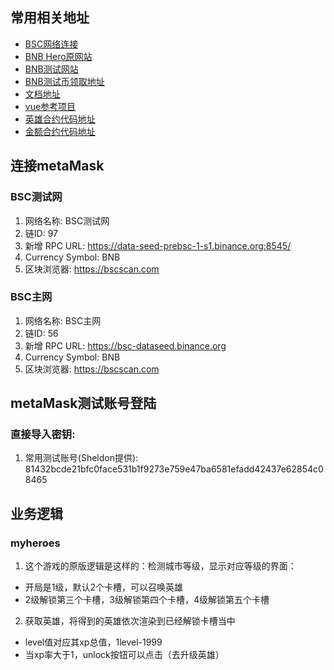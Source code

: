 ## 常用相关地址
- [BSC网络连接](https://docs.binance.org/smart-chain/developer/rpc.html#testnetchainid-0x61-97-in-decimal)
- [BNB Hero原网站](https://play.bnbheroes.io/)
- [BNB测试网站](https://testnet.bscscan.com/)
- [BNB测试币领取地址](https://testnet.binance.org/faucet-smart)
- [文档地址](https://shimo.im/docs/pPyxxJjWPKxPQYD8/ )
- [vue参考项目](https://github.com/joaquin-alfaro/ethereum-payment-vuejs)
- [英雄合约代码地址](https://bscscan.com/address/0x5ca334e4b585da8e6054f16d991ed4399ef33d24#code)
- [金额合约代码地址](https://pancake.kiemtienonline360.com/#/swap)
## 连接metaMask
### BSC测试网
1. 网络名称: BSC测试网
2. 链ID: 97
3. 新增 RPC URL: https://data-seed-prebsc-1-s1.binance.org:8545/
4. Currency Symbol: BNB
5. 区块浏览器: https://bscscan.com

### BSC主网
1. 网络名称: BSC主网
2. 链ID: 56
3. 新增 RPC URL: https://bsc-dataseed.binance.org
4. Currency Symbol: BNB
5. 区块浏览器: https://bscscan.com

## metaMask测试账号登陆
### 直接导入密钥:
1. 常用测试账号(Sheldon提供): 81432bcde21bfc0face531b1f9273e759e47ba6581efadd42437e62854c08465

## 业务逻辑

### myheroes
1. 这个游戏的原版逻辑是这样的：检测城市等级，显示对应等级的界面：  
  - 开局是1级，默认2个卡槽，可以召唤英雄
  - 2级解锁第三个卡槽，3级解锁第四个卡槽，4级解锁第五个卡槽
2. 获取英雄，将得到的英雄依次渲染到已经解锁卡槽当中 
  - level值对应其xp总值，1level-1999
  - 当xp率大于1，unlock按钮可以点击（去升级英雄）




